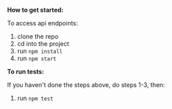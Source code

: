 **How to get started:**

To access api endpoints:

1. clone the repo
2. cd into the project
3. run `npm install`
4. run `npm start`

**To run tests:**

If you haven't done the steps above, do steps 1-3, then:

1. run `npm test`
